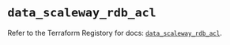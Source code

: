 # `data_scaleway_rdb_acl`

Refer to the Terraform Registory for docs: [`data_scaleway_rdb_acl`](https://registry.terraform.io/providers/scaleway/scaleway/2.27.0/docs/data-sources/rdb_acl).

